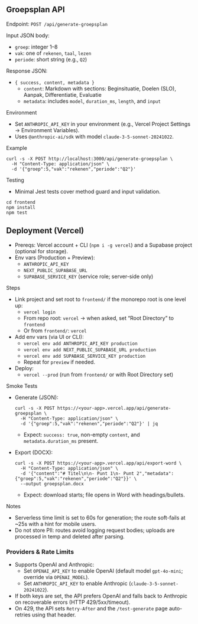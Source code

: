 ## Groepsplan API

Endpoint: `POST /api/generate-groepsplan`

Input JSON body:
- `groep`: integer 1–8
- `vak`: one of `rekenen`, `taal`, `lezen`
- `periode`: short string (e.g., `Q2`)

Response JSON:
- `{ success, content, metadata }`
  - `content`: Markdown with sections: Beginsituatie, Doelen (SLO), Aanpak, Differentiatie, Evaluatie
  - `metadata`: includes `model`, `duration_ms`, `length`, and `input`

Environment
- Set `ANTHROPIC_API_KEY` in your environment (e.g., Vercel Project Settings → Environment Variables).
- Uses `@anthropic-ai/sdk` with model `claude-3-5-sonnet-20241022`.

Example
```
curl -s -X POST http://localhost:3000/api/generate-groepsplan \
  -H "Content-Type: application/json" \
  -d '{"groep":5,"vak":"rekenen","periode":"Q2"}'
```

Testing
- Minimal Jest tests cover method guard and input validation.
```
cd frontend
npm install
npm test
```

## Deployment (Vercel)

- Prereqs: Vercel account + CLI (`npm i -g vercel`) and a Supabase project (optional for storage).
- Env vars (Production + Preview):
  - `ANTHROPIC_API_KEY`
  - `NEXT_PUBLIC_SUPABASE_URL`
  - `SUPABASE_SERVICE_KEY` (service role; server-side only)

Steps
- Link project and set root to `frontend/` if the monorepo root is one level up:
  - `vercel login`
  - From repo root: `vercel` → when asked, set “Root Directory” to `frontend`
  - Or from `frontend/`: `vercel`
- Add env vars (via UI or CLI):
  - `vercel env add ANTHROPIC_API_KEY production`
  - `vercel env add NEXT_PUBLIC_SUPABASE_URL production`
  - `vercel env add SUPABASE_SERVICE_KEY production`
  - Repeat for `preview` if needed.
- Deploy:
  - `vercel --prod` (run from `frontend/` or with Root Directory set)

Smoke Tests
- Generate (JSON):
  ```
  curl -s -X POST https://<your-app>.vercel.app/api/generate-groepsplan \
    -H "Content-Type: application/json" \
    -d '{"groep":5,"vak":"rekenen","periode":"Q2"}' | jq
  ```
  - Expect: `success: true`, non-empty `content`, and `metadata.duration_ms` present.

- Export (DOCX):
  ```
  curl -s -X POST https://<your-app>.vercel.app/api/export-word \
    -H "Content-Type: application/json" \
    -d '{"content":"# Titel\n\n- Punt 1\n- Punt 2","metadata":{"groep":5,"vak":"rekenen","periode":"Q2"}}' \
    --output groepsplan.docx
  ```
  - Expect: download starts; file opens in Word with headings/bullets.

Notes
- Serverless time limit is set to 60s for generation; the route soft-fails at ~25s with a hint for mobile users.
- Do not store PII: routes avoid logging request bodies; uploads are processed in temp and deleted after parsing.

### Providers & Rate Limits

- Supports OpenAI and Anthropic:
  - Set `OPENAI_API_KEY` to enable OpenAI (default model `gpt-4o-mini`; override via `OPENAI_MODEL`).
  - Set `ANTHROPIC_API_KEY` to enable Anthropic (`claude-3-5-sonnet-20241022`).
- If both keys are set, the API prefers OpenAI and falls back to Anthropic on recoverable errors (HTTP 429/5xx/timeout).
- On 429, the API sets `Retry-After` and the `/test-generate` page auto-retries using that header.

